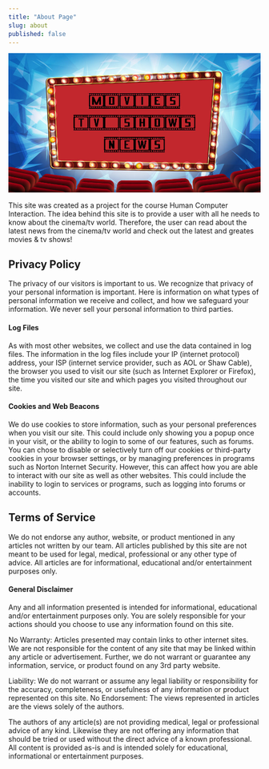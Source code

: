 ```yaml
---
title: "About Page"
slug: about
published: false
---
```


<img src="./images/mtnAbout.jpg" alt="about"/>

This site was created as a project for the course Human Computer Interaction.
The idea behind this site is to provide a user with all he needs to know about the cinema/tv world.
Therefore, the user can read about the latest news from the cinema/tv world and check out the latest and greates movies & tv shows!

## Privacy Policy

The privacy of our visitors is important to us.
We recognize that privacy of your personal information is important. Here is information on what types of personal information we receive and collect, and how we safeguard your information.
We never sell your personal information to third parties.

#### Log Files

As with most other websites, we collect and use the data contained in log files. The information in the log files include your IP (internet protocol) address, your ISP (internet service provider, such as AOL or Shaw Cable), the browser you used to visit our site (such as Internet Explorer or Firefox), the time you visited our site and which pages you visited throughout our site.

#### Cookies and Web Beacons

We do use cookies to store information, such as your personal preferences when you visit our site. This could include only showing you a popup once in your visit, or the ability to login to some of our features, such as forums.
You can chose to disable or selectively turn off our cookies or third-party cookies in your browser settings, or by managing preferences in programs such as Norton Internet Security. However, this can affect how you are able to interact with our site as well as other websites. This could include the inability to login to services or programs, such as logging into forums or accounts.

## Terms of Service

We do not endorse any author, website, or product mentioned in any articles not written by our team. All articles published by this site are not meant to be used for legal, medical, professional or any other type of advice. All articles are for informational, educational and/or entertainment purposes only.

#### General Disclaimer

Any and all information presented is intended for informational, educational and/or entertainment purposes only. You are solely responsible for your actions should you choose to use any information found on this site.

No Warranty: Articles presented may contain links to other internet sites. We are not responsible for the content of any site that may be linked within any article or advertisement. Further, we do not warrant or guarantee any information, service, or product found on any 3rd party website.

Liability: We do not warrant or assume any legal liability or responsibility for the accuracy, completeness, or usefulness of any information or product represented on this site.
No Endorsement: The views represented in articles are the views solely of the authors.

The authors of any article(s) are not providing medical, legal or professional advice of any kind. Likewise they are not offering any information that should be tried or used without the direct advice of a known professional. All content is provided as-is and is intended solely for educational, informational or entertainment purposes.
